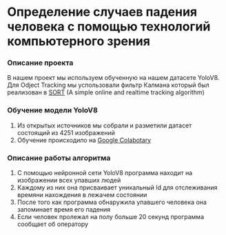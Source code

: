 Определение случаев падения человека с помощью технологий компьютерного зрения
=====
### Описание проекта
В нашем проект мы используем обученную на нашем датасете YoloV8. Для Odject Tracking мы успользовали фильтр Калмана который был реализован в [SORT](https://github.com/abewley/sort) (A simple online and realtime tracking algorithm)


### Обучение модели YoloV8
  1) Из открытых источников мы собрали и разметили датасет состоящий из 4251 изображений
  2) Обучение происходило на [Google Colabotary](https://colab.google/)


### Описание работы алгоритма
  1) С помощью нейронной сети YoloV8 программа находит на изображении всех упавших людей
  2) Каждому из них она присваивает уникальный Id для отслеживания времяни нахождения в лежачем состоянии
  3) После того как программа обнаружила упавшего человека она запоминает время его падения
  4) Если человек пролежал на полу больше 20 секунд программа сообщает об оператору
